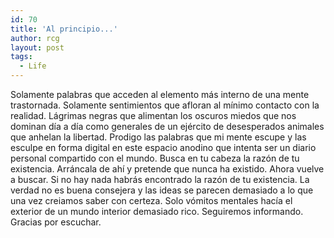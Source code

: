 ```yaml
---
id: 70
title: 'Al principio...'
author: rcg
layout: post
tags:
  - Life
---
```


Solamente palabras que acceden al elemento más interno de una mente trastornada.
Solamente sentimientos que afloran al mínimo contacto con la realidad. Lágrimas
negras que alimentan los oscuros miedos que nos dominan día a día como generales
de un ejército de desesperados animales que anhelan la libertad. Prodigo las
palabras que mi mente escupe y las esculpe en forma digital en este espacio
anodino que intenta ser un diario personal compartido con el mundo. Busca en tu
cabeza la razón de tu existencia. Arráncala de ahí y pretende que nunca ha
existido. Ahora vuelve a buscar. Si no hay nada habrás encontrado la razón de tu
existencia. La verdad no es buena consejera y las ideas se parecen demasiado a
lo que una vez creiamos saber con certeza. Solo vómitos mentales hacía el
exterior de un mundo interior demasiado rico. Seguiremos informando. Gracias por
escuchar.
